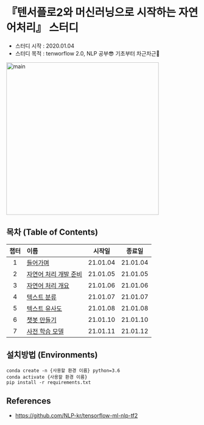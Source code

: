 
# 『텐서플로2와 머신러닝으로 시작하는 자연어처리』 스터디
- 스터디 시작 : 2020.01.04
- 스터디 목적 : tenworflow 2.0, NLP 공부😎 기초부터 차근차근😤

<img width="400" alt="main" src="https://user-images.githubusercontent.com/21326503/102883655-b60b3080-4493-11eb-96a5-8686248d474f.png">

## 목차 (Table of Contents)
|챕터|이름|시작일|종료일|
|:---:|:---|:---:|:---:|
|1|[들어가며](./ch1.들어가며/)|21.01.04|21.01.04|
|2|[자연어 처리 개발 준비]()|21.01.05|21.01.05|
|3|[자연어 처리 개요]()|21.01.06|21.01.06|
|4|[텍스트 분류]()|21.01.07|21.01.07|
|5|[텍스트 유사도]()|21.01.08|21.01.08|
|6|[챗봇 만들기]()|21.01.10|21.01.10|
|7|[사전 학습 모델]()|21.01.11|21.01.12|


## 설치방법 (Environments)
```
conda create -n {사용할 환경 이름} python=3.6
conda activate {사용할 환경 이름}
pip install -r requirements.txt
```
## References
- https://github.com/NLP-kr/tensorflow-ml-nlp-tf2
